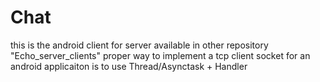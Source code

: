 # Chat
this is the android client for server available in other repository "Echo_server_clients" 
proper way to implement a tcp client socket for an android applicaiton is to use Thread/Asynctask + Handler
